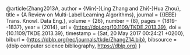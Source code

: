 @article{Zhang2013A,
  author    = {Min{-}Ling Zhang and
               Zhi{-}Hua Zhou},
  title     = {A Review on Multi-Label Learning Algorithms},
  journal   = {{IEEE} Trans. Knowl. Data Eng.},
  volume    = {26},
  number    = {8},
  pages     = {1819--1837},
  year      = {2014},
  url       = {https://doi.org/10.1109/TKDE.2013.39},
  doi       = {10.1109/TKDE.2013.39},
  timestamp = {Sat, 20 May 2017 00:24:21 +0200},
  biburl    = {https://dblp.org/rec/journals/tkde/ZhangZ14.bib},
  bibsource = {dblp computer science bibliography, https://dblp.org}
}